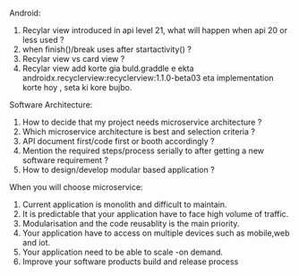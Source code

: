 Android:
1. Recylar view introduced in api level 21, what will happen when api 20 or less used ?
2. when finish()/break uses after startactivity() ?
3. Recylar view vs card view ?
4. Recylar view add korte gia buld.graddle e ekta androidx.recyclerview:recyclerview:1.1.0-beta03 eta implementation korte hoy , seta ki kore bujbo.

Software Architecture:
1. How to decide that my project needs microservice architecture ?
2. Which microservice architecture is best and selection criteria ?
3. API document first/code first or booth accordingly ?
4. Mention the required steps/process serially to after getting a new software requirement ?
5. How to design/develop modular based application ?

When you will choose microservice:
1. Current application is monolith and difficult to maintain.
2. It is predictable that your application have to face high volume of traffic.
3. Modularisation and the code reusablity is the main priority.
4. Your application have to access on multiple devices such as mobile,web and iot.
5. Your application need to be able to scale -on demand.
6. Improve your software products build and release process

